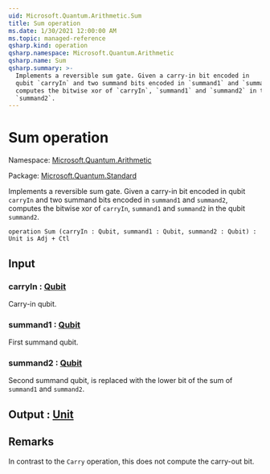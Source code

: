 ```yaml
---
uid: Microsoft.Quantum.Arithmetic.Sum
title: Sum operation
ms.date: 1/30/2021 12:00:00 AM
ms.topic: managed-reference
qsharp.kind: operation
qsharp.namespace: Microsoft.Quantum.Arithmetic
qsharp.name: Sum
qsharp.summary: >-
  Implements a reversible sum gate. Given a carry-in bit encoded in
  qubit `carryIn` and two summand bits encoded in `summand1` and `summand2`,
  computes the bitwise xor of `carryIn`, `summand1` and `summand2` in the qubit
  `summand2`.
---
```


# Sum operation

Namespace: [Microsoft.Quantum.Arithmetic](xref:Microsoft.Quantum.Arithmetic)

Package: [Microsoft.Quantum.Standard](https://nuget.org/packages/Microsoft.Quantum.Standard)


Implements a reversible sum gate. Given a carry-in bit encoded inqubit `carryIn` and two summand bits encoded in `summand1` and `summand2`,computes the bitwise xor of `carryIn`, `summand1` and `summand2` in the qubit`summand2`.

```qsharp
operation Sum (carryIn : Qubit, summand1 : Qubit, summand2 : Qubit) : Unit is Adj + Ctl
```


## Input

### carryIn : [Qubit](xref:microsoft.quantum.lang-ref.qubit)

Carry-in qubit.


### summand1 : [Qubit](xref:microsoft.quantum.lang-ref.qubit)

First summand qubit.


### summand2 : [Qubit](xref:microsoft.quantum.lang-ref.qubit)

Second summand qubit, is replaced with the lower bit of the sum of`summand1` and `summand2`.



## Output : [Unit](xref:microsoft.quantum.lang-ref.unit)



## Remarks

In contrast to the `Carry` operation, this does not compute the carry-out bit.
